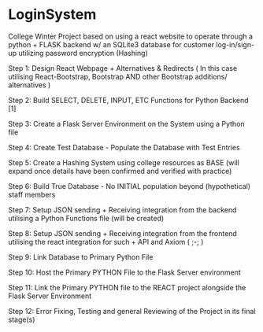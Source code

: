 # LoginSystem
College Winter Project based on using a react website to operate through a python + FLASK backend w/ an SQLite3 database for customer log-in/sign-up utilizing password encryption (Hashing)

Step 1: Design React Webpage + Alternatives & Redirects ( In this case utilising React-Bootstrap, Bootstrap AND other Bootstrap additions/ alternatives )

Step 2: Build SELECT, DELETE, INPUT, ETC Functions for Python Backend [1]

Step 3: Create a Flask Server Environment on the System using a Python file

Step 4: Create Test Database - Populate the Database with Test Entries

Step 5: Create a Hashing System using college resources as BASE (will expand once details have been confirmed and verified with practice)

Step 6: Build True Database - No INITIAL population beyond (hypothetical) staff members

Step 7: Setup JSON sending + Receiving integration from the backend utilising a Python Functions file (will be created) 

Step 8: Setup JSON sending + Receiving integration from the frontend utilising the react integration for such + API and Axiom ( ;-; ) 

Step 9: Link Database to Primary Python File 

Step 10: Host the Primary PYTHON File to the Flask Server environment 

Step 11: Link the Primary PYTHON file to the REACT project alongside the Flask Server Environment 

Step 12: Error Fixing, Testing and general Reviewing of the Project in its final stage(s)
